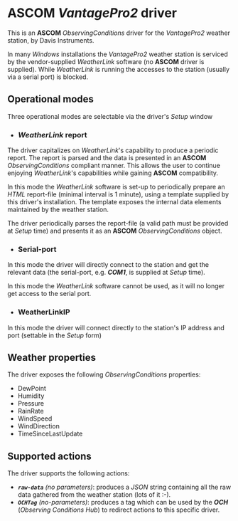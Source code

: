 # ASCOM *VantagePro2* driver
This is an **ASCOM** *ObservingConditions* driver for the *VantagePro2* weather station, by Davis Instruments.

In many _Windows_ installations the _VantagePro2_ weather station is serviced by the vendor-supplied _WeatherLink_ software (no **ASCOM** driver is supplied).  While _WeatherLink_ is running the accesses to the station (usually via a serial port) is blocked.


## Operational modes
Three operational modes are selectable via the driver's _Setup_ window

- ### *WeatherLink* report

The driver capitalizes on _WeatherLink_'s capability to produce a periodic report.  The report is parsed and the 
data is presented in an **ASCOM** _ObservingConditions_ compliant manner.  This allows the user to continue 
enjoying _WeatherLink_'s capabilities while gaining **ASCOM** compatibility.

In this mode the *WeatherLink* software is set-up to periodically prepare an *HTML* report-file (minimal interval is 1 minute), using a template supplied by this driver's installation.  The template exposes the internal data elements maintained by the weather station.

The driver periodically parses the report-file (a valid path must be provided at *Setup* time) and presents it as an **ASCOM** *ObservingConditions* object.

- ### Serial-port
In this mode the driver will directly connect to the station and get the relevant data (the serial-port, e.g. _**COM1**_, is supplied at _Setup_ time).

In this mode the *WeatherLink* software cannot be used, as it will no longer get access to the serial port.

- ### WeatherLinkIP
In this mode the driver will connect directly to the station's IP address and port (settable in the _Setup_ form)

## Weather properties
The driver exposes the following _ObservingConditions_ properties:

* DewPoint
* Humidity
* Pressure
* RainRate
* WindSpeed 
* WindDirection
* TimeSinceLastUpdate

## Supported actions
The driver supports the following actions:

* _**`raw-data`** (no parameters)_: produces a *JSON* string containing all the raw data gathered from the weather station (lots of it :-).
* _**`OCHTag`** (no-parameters)_: produces a tag which can be used by the _**OCH**_ (*Observing Conditions Hub*) to redirect actions to this specific driver.
